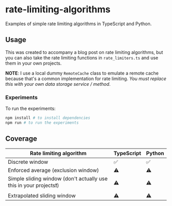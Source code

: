 # rate-limiting-algorithms

Examples of simple rate limiting algorithms in TypeScript and Python. 

## Usage

This was created to accompany a blog post on rate limiting algorithms, but you can also take the rate limiting functions in `rate_limiters.ts` and use them in your own projects.

**NOTE**: I use a local dummy `RemoteCache` class to emulate a remote cache because that's a common implementation for rate limiting. *You must replace this with your own data storage service / method*.

### Experiments

To run the experiments:
```bash
npm install # to install dependencies
npm run # to run the experiments
```
## Coverage

| Rate limiting algorithm                                      | TypeScript | Python |
| ------------------------------------------------------------ | ---------- | ------ |
| Discrete window                                              | ✅          | ✅      |
| Enforced average (exclusion window)                          | ⚠️          | ⚠️      |
| Simple sliding window (don't actually use this in your projects❗️) | ⚠️          | ⚠️      |
| Extrapolated sliding window                                  | ⚠️          | ⚠️      |